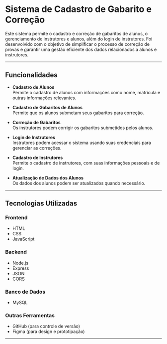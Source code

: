 # Sistema de Cadastro de Gabarito e Correção

Este sistema permite o cadastro e correção de gabaritos de alunos, o gerenciamento de instrutores e alunos, além do login de instrutores. Foi desenvolvido com o objetivo de simplificar o processo de correção de provas e garantir uma gestão eficiente dos dados relacionados a alunos e instrutores.

---

## Funcionalidades

- **Cadastro de Alunos**  
  Permite o cadastro de alunos com informações como nome, matrícula e outras informações relevantes.

- **Cadastro de Gabaritos de Alunos**  
  Permite que os alunos submetam seus gabaritos para correção.

- **Correção de Gabaritos**  
  Os instrutores podem corrigir os gabaritos submetidos pelos alunos.

- **Login de Instrutores**  
  Instrutores podem acessar o sistema usando suas credenciais para gerenciar as correções.

- **Cadastro de Instrutores**  
  Permite o cadastro de instrutores, com suas informações pessoais e de login.

- **Atualização de Dados dos Alunos**  
  Os dados dos alunos podem ser atualizados quando necessário.

---

## Tecnologias Utilizadas

### **Frontend**  
- HTML  
- CSS  
- JavaScript

### **Backend**  
- Node.js  
- Express  
- JSON  
- CORS

### **Banco de Dados**  
- MySQL

### **Outras Ferramentas**  
- GitHub (para controle de versão)  
- Figma (para design e prototipação)

---
